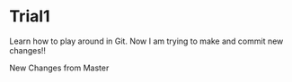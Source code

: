 # Trial1
Learn how to play around in Git.
Now I am trying to make and commit new changes!!

New Changes from Master
